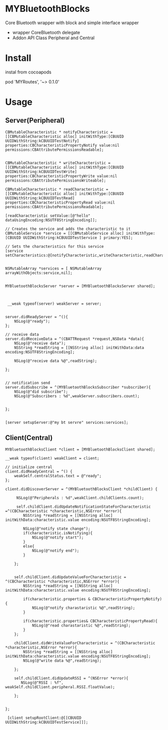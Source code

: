 MYBluetoothBlocks
=================

Core Bluetooth wrapper with block and simple interface wrapper

- wrapper CoreBluetooth delegate 
- Addon API Class Peripheral and Central

# Install

instal from cocoapods

  pod 'MYRoutes', '~> 0.1.0'

# Usage



## Server(Peripheral) 


	CBMutableCharacteristic * notifyCharacteristic = [[CBMutableCharacteristic alloc] initWithType:[CBUUID UUIDWithString:kCBUUIDTestNotify] properties:CBCharacteristicPropertyNotify value:nil permissions:CBAttributePermissionsReadable];
    
    
    CBMutableCharacteristic * writeCharacteristic = [[CBMutableCharacteristic alloc] initWithType:[CBUUID UUIDWithString:kCBUUIDTestWrite] properties:CBCharacteristicPropertyWrite value:nil permissions:CBAttributePermissionsWriteable];
    
    CBMutableCharacteristic * readCharacteristic = [[CBMutableCharacteristic alloc] initWithType:[CBUUID UUIDWithString:kCBUUIDTestRead] properties:CBCharacteristicPropertyRead value:nil permissions:CBAttributePermissionsReadable];
    
    [readCharacteristic setValue:[@"hello" dataUsingEncoding:NSUTF8StringEncoding]];
    
    // Creates the service and adds the characteristic to it
    CBMutableService *service = [[CBMutableService alloc] initWithType:[CBUUID UUIDWithString:kCBUUIDTestService ] primary:YES];
    
    // Sets the characteristics for this service
    [service setCharacteristics:@[notifyCharacteristic,writeCharacteristic,readCharacteristic]];
    
    
    NSMutableArray *services = [ NSMutableArray arrayWithObjects:service,nil];
    
    
    MYBluetoothBlocksServer *server = [MYBluetoothBlocksServer shared];
    
    
    
     __weak typeof(server) weakServer = server;
    
    
    server.didReadyServer = ^(){
        NSLog(@"ready");
    };
    
    // receive data
    server.didReceiveData = ^(CBATTRequest *request,NSData *data){
        NSLog(@"receive data");
        NSString *readString = [[NSString alloc] initWithData:data encoding:NSUTF8StringEncoding];
        
        NSLog(@"receive data %@",readString);
        
    };
    
    
    // notification send
    server.didSubscribe = ^(MYBluetoothBlocksSubscriber *subscriber){
        NSLog(@"did subscribe");
        NSLog(@"Subscribers : %d",weakServer.subscribers.count);
        
        
    };


    [server setupServer:@"my bt servre" services:services];


## Client(Central)



    MYBluetoothBlocksClient *client = [MYBluetoothBlocksClient shared];
      
    __weak typeof(client) weakClient = client;
    
    // initialize central
    client.didReadyCentral = ^() {
        weakSelf.centralStatus.text = @"ready";
    };
      
    client.didDiscoverServer = ^(MYBluetoothBlocksClient *childClient) {
          
         NSLog(@"Peripherals : %d",weakClient.childClients.count);
    
         self.childClient.didUpdateNotificationStateForCharacteristic =^(CBCharacteristic *characteristic,NSError *error){
            NSString *readString = [[NSString alloc] initWithData:characteristic.value encoding:NSUTF8StringEncoding];
            
            NSLog(@"notify state change");
            if(characteristic.isNotifying){
                NSLog(@"notify start");
            }
            else{
                NSLog(@"notify end");
            }
          
        };
    
        
        self.childClient.didUpdateValueForCharacteristic = ^(CBCharacteristic *characteristic,NSError *error){
            NSString *readString = [[NSString alloc] initWithData:characteristic.value encoding:NSUTF8StringEncoding];
            
            if(characteristic.properties & CBCharacteristicPropertyNotify){
                NSLog(@"notify charastaristic %@",readString);
            }
            
            if(characteristic.properties& CBCharacteristicPropertyRead){
                NSLog(@"read charastaristic %@",readString);
            }
        };
        
        childClient.didWriteValueForCharacteristic = ^(CBCharacteristic *characteristic,NSError *error){
            NSString *readString = [[NSString alloc] initWithData:characteristic.value encoding:NSUTF8StringEncoding];
            NSLog(@"write data %@",readString);
            
        };
        
        self.childClient.didUpdateRSSI = ^(NSError *error){
           NSLog(@"RSSI : %f", weakSelf.childClient.peripheral.RSSI.floatValue);
            
        };
    
    
    };
    
     [client setupRootClient:@[[CBUUID UUIDWithString:kCBUUIDTestService]]];
    
    
    
    
